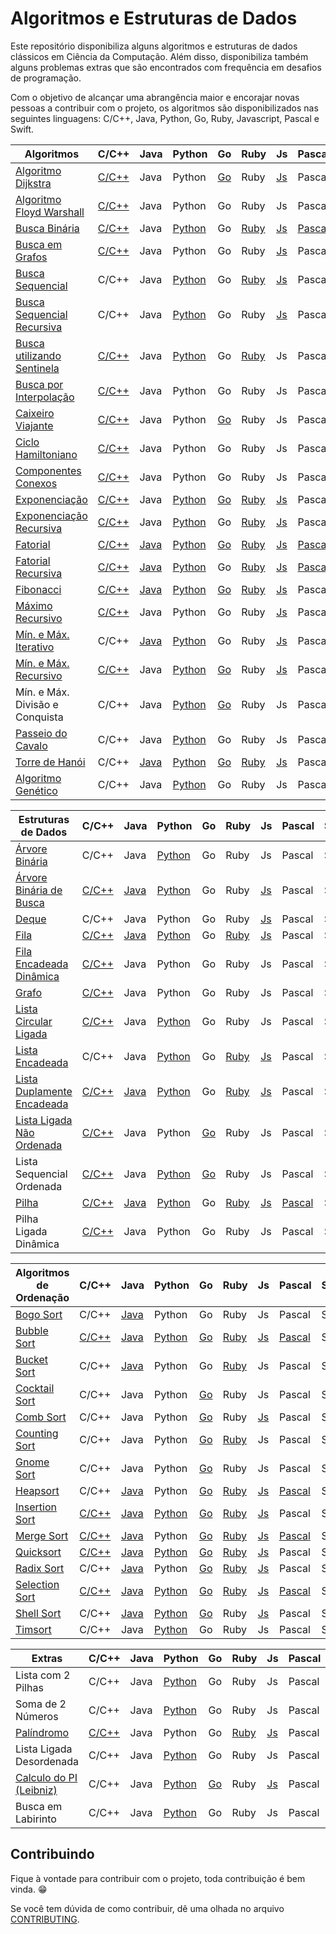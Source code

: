 # Algoritmos e Estruturas de Dados

Este repositório disponibiliza alguns algoritmos e estruturas de dados clássicos em Ciência da Computação. Além disso, disponibiliza também alguns problemas extras que são encontrados com frequência em desafios de programação.

Com o objetivo de alcançar uma abrangência maior e encorajar novas pessoas a contribuir com o projeto, os algoritmos são disponibilizados nas seguintes linguagens: C/C++, Java, Python, Go, Ruby, Javascript, Pascal e Swift.

| Algoritmos                          | C/C++ | Java | Python | Go | Ruby | Js | Pascal | Swift |
|-------------------------------------|-------|------|--------|----|------|----|--------|-------|
| [Algoritmo Dijkstra][1]                  | [C/C++](/src/c/AlgoritmoDijkstra.c) | Java | Python | [Go](/src/go/dijkstra/dijkstra.go) | Ruby | [Js](src/javascript/AlgoritmoDijkstra.js) | Pascal | Swift |
| [Algoritmo Floyd Warshall][2]             | [C/C++](/src/c/AlgoritmoFloydWarshall.c) | Java | Python | Go | Ruby | Js |  Pascal | Swift |
| [Busca Binária][5]                       | [C/C++](/src/c/BinarySearch.cpp) | Java | [Python](/src/python/busca_binaria.py) | Go | [Ruby](/src/ruby/BuscaBinaria.rb) | [Js](/src/javascript/BinarySearch.js) |  [Pascal](/src/pascal/busca-binaria.pas) | Swift |
| [Busca em Grafos][6]                      | [C/C++](/src/c/BuscaEmGrafo.c) | Java | Python | Go | Ruby | [Js](/src/javascript/GraphSearch.js) | Pascal | Swift |
| [Busca Sequencial][7]                    | C/C++ | Java | [Python](/src/python/busca_sequencial.py) | Go | [Ruby](/src/ruby/BuscaSequencial.rb) | [Js](/src/javascript/BuscaLinear.js) |  Pascal | Swift |
| [Busca Sequencial Recursiva][8]          | C/C++ | Java | [Python](/src/python/busca_sequencial_recursiva.py) | Go | Ruby | [Js](/src/javascript/RecursiveLinearSearch.js) |  Pascal | Swift |
| [Busca utilizando Sentinela][9]          | [C/C++](/src/c/BuscaSentinela.c) | Java | [Python](/src/python/busca_sentinela.py) | Go | [Ruby](/src/ruby/BuscaSentinela.rb) | Js |  Pascal | Swift |
| [Busca por Interpolação][55]        | [C/C++](/src/c/Interpolation_search.cpp) | Java | Python | Go | Ruby | Js |  Pascal | Swift |
| [Caixeiro Viajante][10]                   | [C/C++](/src/c/CaixeiroViajante.c) | Java | Python | [Go](/src/go/caixeiroviajante/caixeiroviajante.go) | Ruby | Js |  Pascal | Swift |
| [Ciclo Hamiltoniano][11]                  | [C/C++](/src/c/CicloHamiltoniano.c) | Java | Python | Go | Ruby | Js |  Pascal | Swift |
| [Componentes Conexos][12]                 | [C/C++](/src/c/ComponentesConexos.c) | Java | Python | Go | Ruby | Js |  Pascal | Swift |
| [Exponenciação][13]                       | [C/C++](/src/c/Exponenciacao.c) | Java | [Python](/src/python/exponenciacao.py) | [Go](/src/go/exponenciacao/exponenciacao.go) | [Ruby](/src/ruby/Exponenciacao.rb) | [Js](/src/javascript/Exponentiation.js) |  Pascal | Swift |
| [Exponenciação Recursiva][14]             | [C/C++](/src/c/ExponenciacaoRecursiva.c) | Java | [Python](/src/python/exponenciacao_recursiva.py) | Go | [Ruby](/src/ruby/ExponenciacaoRecursiva.rb) | [Js](/src/javascript/ExponentiationRecursive.js) |  Pascal | Swift |
| [Fatorial][15]                            | [C/C++](/src/c/Fatorial.c) | [Java](/src/java/Fatorial.java) | [Python](/src/python/fatorial.py) | [Go](/src/go/fatorial/fatorial.go) | [Ruby](/src/ruby/Fatorial.rb) | [Js](/src/javascript/Factorial.js) |  [Pascal](/src/pascal/fatorial.py) | Swift |
| [Fatorial Recursiva][16]                  | [C/C++](/src/c/FatorialRecursiva.c) | [Java](/src/java/FatorialRecursiva.java) | [Python](/src/python/fatorial_recursiva.py) | Go | [Ruby](/src/ruby/Fatorial.rb) | [Js](/src/javascript/FactorialRecursive.js) | [Pascal](src/pascal/fatorial-recusiva.pas) | Swift |
| [Fibonacci][17]                           | [C/C++](/src/c/Fibonacci.cpp) | [Java](/src/java/Fibonacci.java) | [Python](/src/python/fibonacci.py) | [Go](/src/go/fibonacci/fibonacci.go) | [Ruby](/src/ruby/Fibonacci.rb) | [Js](/src/javascript/Fibonacci.js) | Pascal | Swift |
| [Máximo Recursivo][26]                    | [C/C++](/src/c/MaxRecursivo.c) | Java | Python | Go | Ruby | [Js](/src/javascript/MaxRecursive.js) |  Pascal | Swift |
| [Mín. e Máx. Iterativo][27]           | C/C++ | [Java](/src/java/MaxMinArray.java) | [Python](/src/python/min_max_iterativo.py) | Go | Ruby | [Js](/src/javascript/IterativeMinAndMax.js) | Pascal | Swift |
| [Mín. e Máx. Recursivo][28]           | [C/C++](/src/c/MaxMinRecursivo.c) | Java | [Python](/src/python/maximo_minimo_recursivo.py) | [Go](/src/go/maximominimo/MaximoMinimo.go) | Ruby | [Js](/src/javascript/RecursiveMinAndMax.js) | Pascal | Swift |
| Mín. e Máx. Divisão e Conquista | C/C++ | Java | [Python](/src/python/maximo_recursivo_dc.py) | [Go](/src/go/maximominimo/MaximoMinimo.go) | Ruby | Js | Pascal | Swift |
| [Passeio do Cavalo][30]                   | C/C++ | Java | [Python](/src/python/passeio_do_cavalo.py) | Go | Ruby | Js |  Pascal | Swift |
| [Torre de Hanói][33]                      | C/C++ | [Java](/src/java/TorreDeHanoi.java) | [Python](/src/python/torre_de_hanoi.py) | [Go](/src/go/hanoi/hanoi.go) | [Ruby](/src/ruby/Hanoi.rb) | [Js](/src/javascript/TorreDeHanoi.js) | Pascal | Swift |
| [Algoritmo Genético][51]                  | C/C++ | Java | [Python](/src/python/genetic_algorithm.py) | Go | Ruby | Js |  Pascal | Swift |

| Estruturas de Dados                 | C/C++ | Java | Python | Go | Ruby | Js | Pascal | Swift |
|-------------------------------------|-------|------|--------|----|------|----|--------|-------|
| [Árvore Binária][4]                 | C/C++ | Java | [Python](/src/python/binary_tree.py) | Go | Ruby | Js |  Pascal | Swift |
| [Árvore Binária de Busca][3]        | [C/C++](/src/c/ArvoreBinariaDeBusca.c) | [Java](/src/java/ArvoreDeBuscaBinaria.java) | [Python](/src/python/arvore_binaria_de_busca.py) | Go | Ruby | [Js](/src/javascript/ArvoreDeBuscaBinaria.js) |  Pascal | Swift |
| [Deque][54]                               | C/C++ | Java | Python | Go | Ruby | [Js](/src/javascript/Deque.js) | Pascal | Swift |
| [Fila][18]                                | [C/C++](/src/c/Fila.c) | [Java](/src/java/Fila.java) | [Python](/src/python/fila.py) | Go | [Ruby](/src/ruby/Fila.rb) | [Js](/src/javascript/Fila.js) |  Pascal | Swift |
| [Fila Encadeada Dinâmica][19]             | [C/C++](/src/c/FilaEncadeadaDinamica.c) | Java | Python | Go | Ruby | Js | Pascal | Swift |
| [Grafo][20]                               | [C/C++](/src/c/Grafos.c) | Java | Python | Go | Ruby | Js |  Pascal | Swift |
| [Lista Circular Ligada][52]               | [C/C++](/src/c/ListaCircularLigada.c) | Java | [Python](/src/python/lista_encadeada_circular.py) | Go | Ruby | Js |  Pascal | Swift |
| [Lista Encadeada][22]                     | C/C++ | Java | [Python](/src/python/lista_encadeada.py) | Go | [Ruby](/src/ruby/Lista_encadeada.rb) | [Js](/src/javascript/ListaSimplesmenteEncadeada.js) |  Pascal | Swift |
| [Lista Duplamente Encadeada][23]          | [C/C++](/src/c/ListaDuplamenteEncadeada.c) | [Java](/src/java/ListaDuplamenteEncadeada.java) | [Python](/src/python/lista_duplamente_encadeada.py) | Go | [Ruby](/src/ruby/Lista_duplamente_encadeada.rb)| [Js](/src/javascript/ListaDumplamenteEncadeada.js) | Pascal | Swift |
| [Lista Ligada Não Ordenada][24]           | [C/C++](/src/c/ListaLigadaNaoOrdenada.c) | Java | Python | [Go](src/go/listasequencialnaoordenada/listaSequencialNaoOrdenada.go) | Ruby | Js | Pascal | Swift |
| Lista Sequencial Ordenada           | [C/C++](/src/c/ListaSequencialOrdenada.c) | Java | [Python](/src/python/lista_sequencial_ordenada.py) | [Go](src/go/listasequencialordenada/listaSequencialOrdenada.go) | Ruby | Js |  Pascal | Swift |
| [Pilha][31]                               | [C/C++](/src/c/Pilha.c) | [Java](/src/java/Pilha.java) | [Python](/src/python/pilha.py) | Go | [Ruby](/src/ruby/Pilha.rb) | [Js](/src/javascript/Pilha.js) |  [Pascal](/src/pascal/pilha.pas) | Swift |
| Pilha Ligada Dinâmica               | [C/C++](/src/c/PilhaLigadaDinamica.c) | Java | Python | Go | Ruby | Js |  Pascal | Swift |

| Algoritmos de Ordenação             | C/C++ | Java | Python | Go | Ruby | Js | Pascal | Swift |
|-------------------------------------|-------|------|--------|----|------|----|--------|-------|
| [Bogo Sort][34]                     | C/C++ | [Java](/src/java/BogoSort.java) | Python | Go | Ruby | Js | Pascal | Swift |
| [Bubble Sort][35]                         | [C/C++](/src/c/BubbleSort.cpp) | [Java](/src/java/BubbleSort.java) | [Python](/src/python/bubble_sort.py) | [Go](/src/go/bubbleSort/bubbleSort.go) | [Ruby](/src/ruby/bubble_sort.rb) | [Js](/src/javascript/BurbbleSort.js) |  [Pascal](/src/pascal/bubble-sort.pas) | Swift |
| [Bucket Sort][36]                     | C/C++ | [Java](/src/java/BucketSort.java) | Python | Go | [Ruby](/src/ruby/bucket_sort.rb) | Js | Pascal | Swift |
| [Cocktail Sort][37]                       | C/C++ | Java | Python | [Go](/src/go/cocktailsort/cocktailsort.go) | Ruby | Js | Pascal | Swift |
| [Comb Sort][38]                           | C/C++ | Java | Python | [Go](/src/go/combsort/combsort.go) | Ruby | [Js](/src/javascript/CombSort.js) | Pascal | Swift |
| [Counting Sort][39]                       | C/C++ | Java | Python | [Go](/src/go/countingsort/countingsort.go) | [Ruby](/src/ruby/count_sort.rb) | Js | Pascal | Swift |
| [Gnome Sort][40]                          | C/C++ | Java | Python | [Go](/src/go/gnomesort/gnomesort.go) | Ruby | Js |  Pascal | Swift |
| [Heapsort][41]                            | C/C++ | [Java](/src/java/HeapSort.java) | Python | [Go](/src/go/heapsort/heapsort.go) | [Ruby](/src/ruby/heap_sort.rb) | [Js](/src/javascript/HeapSort.js) | [Pascal](/src/pascal/heapsort.pas) | Swift |
| [Insertion Sort][42]                      | [C/C++](/src/c/InsertionSort.cpp) | [Java](/src/java/InsertionSort.java) | [Python](/src/python/insertion_sort.py) | [Go](/src/go/insertionsort/insertionsort.go) | [Ruby](/src/ruby/insertion_sort.rb) | [Js](/src/javascript/InsertionSort.js) |  Pascal | Swift |
| [Merge Sort][44]                          | [C/C++](/src/c/MergeSort.c) | [Java](/src/java/Mergesort.java) | Python | [Go](/src/go/mergesort/mergesort.go) | [Ruby](/src/ruby/merge_sort.rb) | [Js](/src/javascript/MergeSort.js) | [Pascal](/src/pascal/sort/mergesort.pas) | Swift |
| [Quicksort][45]                           | [C/C++](/src/c/QuickSort.cpp) | [Java](/src/java/Quicksort.java) | [Python](/src/python/quick_sort.py) | [Go](/src/go/quicksort/quicksort.go) | [Ruby](/src/ruby/quick_sort.rb) | [Js](/src/javascript/QuickSort.js) |  Pascal | Swift |
| [Radix Sort][46]                          | C/C++ | [Java](/src/java/RadixSort.java) | Python | [Go](/src/go/radixsort/radixsort.go) | [Ruby](/src/ruby/radix_sort.rb) | [Js](/src/javascript/RadixSort.js) | Pascal | Swift |
| [Selection Sort][47]                      | [C/C++](/src/c/SelectionSort.cpp) | [Java](/src/java/SelectionSort.java) | [Python](/src/python/selection_sort.py) | [Go](/src/go/selectionsort/selectionsort.go) | [Ruby](/src/ruby/selection_sort.rb) | [Js](/src/javascript/SelectionSort.js) | [Pascal](/src/pascal/selectsort.pas) | Swift |
| [Shell Sort][48]                          | C/C++ | [Java](/src/java/ShellSort.java) | [Python](/src/python/shell_sort.py) | [Go](/src/go/shellsort/shellsort.go) | Ruby | [Js](/src/javascript/ShellSort.js) |  Pascal | Swift |
| [Timsort][53]                             | C/C++ | Java | [Python](/src/python/tim_sort.py) | Go | Ruby | Js | Pascal | Swift |

| Extras                              | C/C++ | Java | Python | Go | Ruby | Js | Pascal | Swift |
|-------------------------------------|-------|------|--------|----|------|----|--------|-------|
| Lista com 2 Pilhas                  | C/C++ | Java | [Python](/src/python/lista_com_pilhas.py) | Go | Ruby | Js | Pascal | Swift |
| Soma de 2 Números                   | C/C++ | Java | [Python](/src/python/soma_dois_numeros.py) | Go | Ruby | Js | Pascal | Swift |
| [Palíndromo][49]                    | [C/C++](/src/c/Palindromo.c) | Java | Python | Go | [Ruby](/src/ruby/Palindromo.rb) | [Js](/src/javascript/Palindromo.js) | Pascal | Swift |
| Lista Ligada Desordenada            | C/C++ | Java | [Python](/src/python/lista_encadeada_desordenada.py) | Go | Ruby | Js | Pascal | Swift |
| [Calculo do PI (Leibniz)][50]       | C/C++ | Java | [Python](/src/python/calculate_pi.py) | [Go](/src/go/calculatepi/calculatepi.go) | Ruby | [Js](/src/javascript/calculate_pi.js) | Pascal | Swift |
| Busca em Labirinto                  | C/C++ | Java | [Python](/src/python/busca_em_labirinto.py) | Go | Ruby | Js | Pascal | Swift |

## Contribuindo

Fique à vontade para contribuir com o projeto, toda contribuição é bem vinda. :grin:

Se você tem dúvida de como contribuir, dê uma olhada no arquivo [CONTRIBUTING](CONTRIBUTING.md).

[1]: https://pt.wikipedia.org/wiki/Algoritmo_de_Dijkstra
[2]: https://pt.wikipedia.org/wiki/Algoritmo_de_Floyd-Warshall
[3]: https://pt.wikipedia.org/wiki/%C3%81rvore_bin%C3%A1ria_de_busca
[4]: https://pt.wikipedia.org/wiki/%C3%81rvore_bin%C3%A1ria
[5]: https://pt.wikipedia.org/wiki/Pesquisa_bin%C3%A1ria
[6]: https://www.inf.ufsc.br/grafos/represen/busca.html
[7]: https://pt.wikipedia.org/wiki/Busca_linear
[8]: https://pt.wikipedia.org/wiki/Busca_linear
[9]: https://updatedcode.wordpress.com/2015/06/16/busca-sequencial-com-sentinela/
[10]: https://pt.wikipedia.org/wiki/Problema_do_caixeiro-viajante
[11]: https://pt.wikipedia.org/wiki/Caminho_hamiltoniano
[12]: https://www.ime.usp.br/~pf/algoritmos_para_grafos/aulas/components.html
[13]: https://pt.wikipedia.org/wiki/Exponencia%C3%A7%C3%A3o
[14]: https://pt.wikipedia.org/wiki/Exponencia%C3%A7%C3%A3o
[15]: https://pt.wikipedia.org/wiki/Fatorial
[16]: https://pt.wikipedia.org/wiki/Fatorial
[17]: https://pt.wikipedia.org/wiki/Sequ%C3%AAncia_de_Fibonacci
[18]: https://pt.wikipedia.org/wiki/FIFO
[19]: https://www.ime.usp.br/~pf/algoritmos/aulas/lista.html
[20]: https://pt.wikipedia.org/wiki/Teoria_dos_grafos
[22]: https://pt.wikipedia.org/wiki/Lista_ligada
[23]: https://pt.wikipedia.org/wiki/Lista_duplamente_ligada
[24]: https://www.ime.usp.br/~pf/algoritmos/aulas/lista.html
[26]: https://www.ime.usp.br/~pf/algoritmos/aulas/recu.html
[27]: https://www.ime.usp.br/~pf/algoritmos/aulas/recu.html
[28]: https://www.ime.usp.br/~pf/algoritmos/aulas/recu.html
[30]: https://pt.wikipedia.org/wiki/Problema_do_cavalo
[31]: https://pt.wikipedia.org/wiki/LIFO
[33]: https://pt.wikipedia.org/wiki/Torre_de_Han%C3%B3i
[34]: https://pt.wikipedia.org/wiki/Bogosort
[35]: https://pt.wikipedia.org/wiki/Bubble_sort
[36]: https://pt.wikipedia.org/wiki/Bucket_sort
[37]: https://pt.wikipedia.org/wiki/Cocktail_sort
[38]: https://pt.wikipedia.org/wiki/Comb_sort
[39]: https://pt.wikipedia.org/wiki/Counting_sort
[40]: https://pt.wikipedia.org/wiki/Gnome_sort
[41]: https://pt.wikipedia.org/wiki/Heapsort
[42]: https://pt.wikipedia.org/wiki/Insertion_sort
[44]: https://pt.wikipedia.org/wiki/Merge_sort
[45]: https://pt.wikipedia.org/wiki/Quicksort
[46]: https://pt.wikipedia.org/wiki/Radix_sort
[47]: https://pt.wikipedia.org/wiki/Selection_sort
[48]: https://pt.wikipedia.org/wiki/Shell_sort
[49]: https://pt.wikipedia.org/wiki/Pal%C3%ADndromo
[50]: https://pt.wikipedia.org/wiki/F%C3%B3rmula_de_Leibniz_para_%CF%80
[51]: https://pt.wikipedia.org/wiki/Algoritmo_gen%C3%A9tico
[52]: https://www.youtube.com/watch?v=bxwIm3F6aaQ
[53]: https://en.wikipedia.org/wiki/Timsort
[54]: https://pt.wikipedia.org/wiki/Deque_(estruturas_de_dados)
[55]: https://en.wikipedia.org/wiki/Interpolation_search
